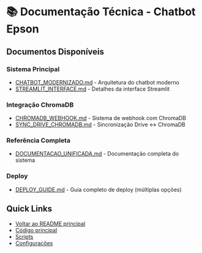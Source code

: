 # 📚 Documentação Técnica - Chatbot Epson

## Documentos Disponíveis

### Sistema Principal
- [CHATBOT_MODERNIZADO.md](CHATBOT_MODERNIZADO.md) - Arquitetura do chatbot moderno
- [STREAMLIT_INTERFACE.md](STREAMLIT_INTERFACE.md) - Detalhes da interface Streamlit

### Integração ChromaDB
- [CHROMADB_WEBHOOK.md](CHROMADB_WEBHOOK.md) - Sistema de webhook com ChromaDB
- [SYNC_DRIVE_CHROMADB.md](SYNC_DRIVE_CHROMADB.md) - Sincronização Drive ↔ ChromaDB

### Referência Completa
- [DOCUMENTACAO_UNIFICADA.md](DOCUMENTACAO_UNIFICADA.md) - Documentação completa do sistema

### Deploy
- [DEPLOY_GUIDE.md](../DEPLOY_GUIDE.md) - Guia completo de deploy (múltiplas opções)

## Quick Links

- [Voltar ao README principal](../README.md)
- [Código principal](../app_streamlit.py)
- [Scripts](../scripts/)
- [Configurações](../config/)
